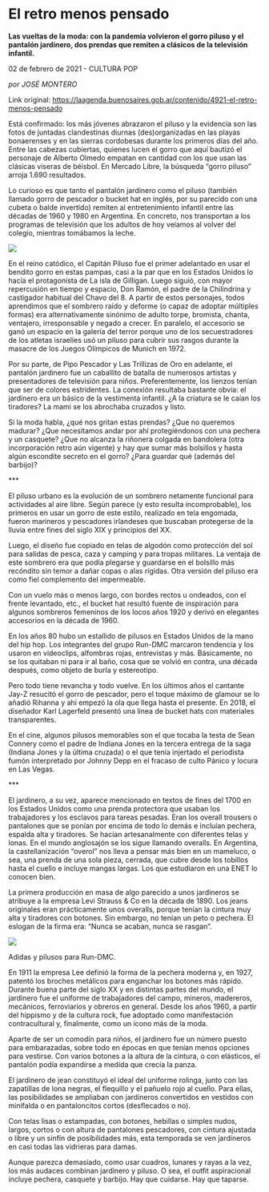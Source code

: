 # El retro menos pensado

**Las vueltas de la moda: con la pandemia volvieron el gorro piluso y el pantalón jardinero, dos prendas que remiten a clásicos de la televisión infantil.**

02 de febrero de 2021 - CULTURA POP

_por JOSÉ MONTERO_

Link original: https://laagenda.buenosaires.gob.ar/contenido/4921-el-retro-menos-pensado



Está confirmado: los más jóvenes abrazaron el piluso y la evidencia son las fotos de juntadas clandestinas diurnas (des)organizadas en las playas bonaerenses y en las sierras cordobesas durante los primeros días del año. Entre las cabezas cubiertas, quienes lucen el gorro que aquí bautizó el personaje de Alberto Olmedo empatan en cantidad con los que usan las clásicas viseras de béisbol. En Mercado Libre, la búsqueda “gorro piluso” arroja 1.690 resultados.




Lo curioso es que tanto el pantalón jardinero como el piluso (también llamado gorro de pescador o bucket hat en inglés, por su parecido con una cubeta o balde invertido) remiten al entretenimiento infantil entre las décadas de 1960 y 1980 en Argentina. En concreto, nos transportan a los programas de televisión que los adultos de hoy veíamos al volver del colegio, mientras tomábamos la leche.




![](https://cdn.flowlikemusic.com/files/images/45347/1fd174fa-c872-4611-9985-ae8b88016b00.jpeg)




En el reino catódico, el Capitán Piluso fue el primer adelantado en usar el bendito gorro en estas pampas, casi a la par que en los Estados Unidos lo hacía el protagonista de La isla de Gilligan. Luego siguió, con mayor repercusión en tiempo y espacio, Don Ramón, el padre de la Chilindrina y castigador habitual del Chavo del 8. A partir de estos personajes, todos aprendimos que el sombrero raído y deforme (o capaz de adoptar múltiples formas) era alternativamente sinónimo de adulto torpe, bromista, chanta, ventajero, irresponsable y negado a crecer. En paralelo, el accesorio se ganó un espacio en la galería del terror porque uno de los secuestradores de los atletas israelíes usó un piluso para cubrir sus rasgos durante la masacre de los Juegos Olímpicos de Munich en 1972.




Por su parte, de Pipo Pescador y Las Trillizas de Oro en adelante, el pantalón jardinero fue un caballito de batalla de numerosos artistas y presentadores de televisión para niños. Preferentemente, los lienzos tenían que ser de colores estridentes. La conexión resultaba bastante obvia: el jardinero era un básico de la vestimenta infantil. ¿A la criatura se le caían los tiradores? La mami se los abrochaba cruzados y listo.




Si la moda habla, ¿qué nos gritan estas prendas? ¿Que no queremos madurar? ¿Que necesitamos andar por ahí protegiéndonos con una pechera y un casquete? ¿Que no alcanza la riñonera colgada en bandolera (otra incorporación retro aún vigente) y hay que sumar más bolsillos y hasta algún escondite secreto en el gorro? ¿Para guardar qué (además del barbijo)?




\*\*\*




El piluso urbano es la evolución de un sombrero netamente funcional para actividades al aire libre. Según parece (y esto resulta incomprobable), los primeros en usar un gorro de este estilo, realizado en tela engomada, fueron marineros y pescadores irlandeses que buscaban protegerse de la lluvia entre fines del siglo XIX y principios del XX.




Luego, el diseño fue copiado en telas de algodón como protección del sol para salidas de pesca, caza y camping y para tropas militares. La ventaja de este sombrero era que podía plegarse y guardarse en el bolsillo más recóndito sin temor a dañar copas o alas rígidas. Otra versión del piluso era como fiel complemento del impermeable.




Con un vuelo más o menos largo, con bordes rectos u ondeados, con el frente levantado, etc., el bucket hat resultó fuente de inspiración para algunos sombreros femeninos de los locos años 1920 y derivó en elegantes accesorios en la década de 1960.




En los años 80 hubo un estallido de pilusos en Estados Unidos de la mano del hip hop. Los integrantes del grupo Run-DMC marcaron tendencia y los usaron en videoclips, alfombras rojas, entrevistas y más. Básicamente, no se los quitaban ni para ir al baño, cosa que se volvió en contra, una década después, como objeto de burla y estereotipo.




Pero todo tiene revancha y todo vuelve. En los últimos años el cantante Jay-Z resucitó el gorro de pescador, pero el toque máximo de glamour se lo añadió Rihanna y ahí empezó la ola que llega hasta el presente. En 2018, el diseñador Karl Lagerfeld presentó una línea de bucket hats con materiales transparentes.




En el cine, algunos pilusos memorables son el que tocaba la testa de Sean Connery como el padre de Indiana Jones en la tercera entrega de la saga (Indiana Jones y la última cruzada) o el que tenía injertado el periodista fumón interpretado por Johnny Depp en el fracaso de culto Pánico y locura en Las Vegas.




\*\*\*




El jardinero, a su vez, aparece mencionado en textos de fines del 1700 en los Estados Unidos como una prenda protectora que usaban los trabajadores y los esclavos para tareas pesadas. Eran los overall trousers o pantalones que se ponían por encima de todo lo demás e incluían pechera, espalda alta y tiradores. Se hacían artesanalmente con diferentes telas y lonas. En el mundo anglosajón se los sigue llamando overalls. En Argentina, la castellanización “overol” nos lleva a pensar más bien en un mameluco, o sea, una prenda de una sola pieza, cerrada, que cubre desde los tobillos hasta el cuello e incluye mangas largas. Los que estudiaron en una ENET lo conocen bien.




La primera producción en masa de algo parecido a unos jardineros se atribuye a la empresa Levi Strauss & Co en la década de 1890. Los jeans originales eran prácticamente unos overalls, porque tenían la cintura muy alta y tiradores con botones. Sin embargo, no tenían un peto o pechera. El eslogan de la firma era: “Nunca se acaban, nunca se rasgan”.




![](https://cdn.flowlikemusic.com/files/images/45348/8a1d7c03-6577-489f-8793-0616fedbe5b6.jpeg)




Adidas y pilusos para Run-DMC.




En 1911 la empresa Lee definió la forma de la pechera moderna y, en 1927, patentó los broches metálicos para enganchar los botones más rápido. Durante buena parte del siglo XX y en distintas partes del mundo, el jardinero fue el uniforme de trabajadores del campo, mineros, madereros, mecánicos, ferroviarios y obreros en general. Desde los años 1960, a partir del hippismo y de la cultura rock, fue adoptado como manifestación contracultural y, finalmente, como un ícono más de la moda.




Aparte de ser un comodín para niños, el jardinero fue un número puesto para embarazadas, sobre todo en épocas en que tenían menos opciones para vestirse. Con varios botones a la altura de la cintura, o con elásticos, el pantalón podía expandirse a medida que crecía la panza.




El jardinero de jean constituyó el ideal del uniforme rolinga, junto con las zapatillas de lona negras, el flequillo y el pañuelo rojo al cuello. Para ellas, las posibilidades se ampliaban con jardineros convertidos en vestidos con minifalda o en pantaloncitos cortos (desflecados o no).




Con telas lisas o estampadas, con botones, hebillas o simples nudos, largos, cortos o con altura de pantalones pescadores, con cintura ajustada o libre y un sinfín de posibilidades más, esta temporada se ven jardineros en casi todas las vidrieras para damas.




Aunque parezca demasiado, como usar cuadros, lunares y rayas a la vez, los más audaces combinan jardinero y piluso. O sea, el outfit aspiracional incluye pechera, casquete y barbijo. Hay que cuidarse. Hay que taparse.



